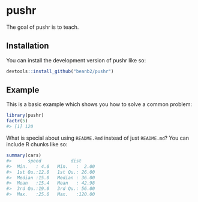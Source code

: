 
<!-- README.md is generated from README.Rmd. Please edit that file -->

# pushr

<!-- badges: start -->
<!-- badges: end -->

The goal of pushr is to teach.

## Installation

You can install the development version of pushr like so:

``` r
devtools::install_github("beanb2/pushr")
```

## Example

This is a basic example which shows you how to solve a common problem:

``` r
library(pushr)
factr(5)
#> [1] 120
```

What is special about using `README.Rmd` instead of just `README.md`?
You can include R chunks like so:

``` r
summary(cars)
#>      speed           dist       
#>  Min.   : 4.0   Min.   :  2.00  
#>  1st Qu.:12.0   1st Qu.: 26.00  
#>  Median :15.0   Median : 36.00  
#>  Mean   :15.4   Mean   : 42.98  
#>  3rd Qu.:19.0   3rd Qu.: 56.00  
#>  Max.   :25.0   Max.   :120.00
```
